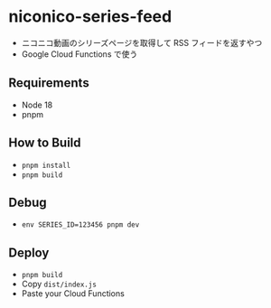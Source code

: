 # niconico-series-feed

- ニコニコ動画のシリーズページを取得して RSS フィードを返すやつ
- Google Cloud Functions で使う

## Requirements

- Node 18
- pnpm

## How to Build

- `pnpm install`
- `pnpm build`

## Debug

- `env SERIES_ID=123456 pnpm dev`

## Deploy

- `pnpm build`
- Copy `dist/index.js`
- Paste your Cloud Functions

